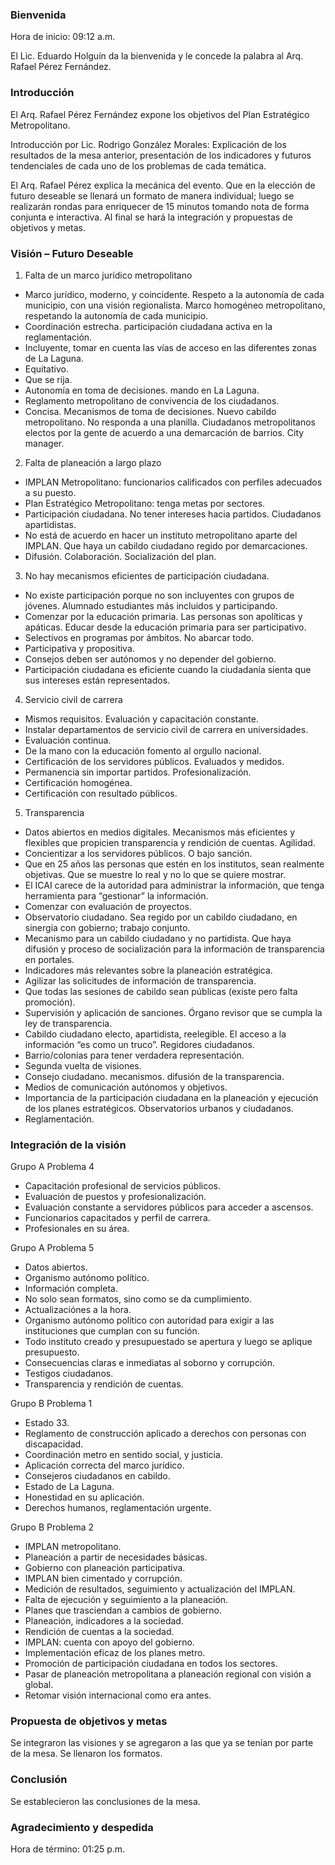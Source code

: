 
### Bienvenida

Hora de inicio: 09:12 a.m.

El Lic. Eduardo Holguín da la bienvenida y le concede la palabra al Arq. Rafael Pérez Fernández.

### Introducción

El Arq. Rafael Pérez Fernández expone los objetivos del Plan Estratégico Metropolitano.

Introducción por Lic. Rodrigo González Morales: Explicación de los resultados de la mesa anterior, presentación de los indicadores y futuros tendenciales de cada uno de los problemas de cada temática.

El Arq. Rafael Pérez explica la mecánica del evento. Que en la elección de futuro deseable se llenará un formato de manera individual; luego se realizarán rondas para enriquecer de 15 minutos tomando nota de forma conjunta e interactiva. Al final se hará la integración y propuestas de objetivos y metas.

### Visión – Futuro Deseable

1. Falta de un marco jurídico metropolitano

* Marco jurídico, moderno, y coincidente. Respeto a la autonomía de cada municipio, con una visión regionalista. Marco homogéneo metropolitano, respetando la autonomía de cada municipio.
* Coordinación estrecha. participación ciudadana activa en la reglamentación.
* Incluyente, tomar en cuenta las vías de acceso en las diferentes zonas de La Laguna.
* Equitativo.
* Que se rija.
* Autonomía en toma de decisiones. mando en La Laguna.
* Reglamento metropolitano de convivencia de los ciudadanos.
* Concisa. Mecanismos de toma de decisiones. Nuevo cabildo metropolitano. No responda a una planilla. Ciudadanos metropolitanos electos por la gente de acuerdo a una demarcación de barrios. City manager.

2. Falta de planeación a largo plazo

* IMPLAN Metropolitano: funcionarios calificados con perfiles adecuados a su puesto.
* Plan Estratégico Metropolitano: tenga metas por sectores.
* Participación ciudadana. No tener intereses hacia partidos. Ciudadanos apartidistas.
* No está de acuerdo en hacer un instituto metropolitano aparte del IMPLAN. Que haya un cabildo ciudadano regido por demarcaciones.
* Difusión. Colaboración. Socialización del plan.

3. No hay mecanismos eficientes de participación ciudadana.

* No existe participación porque no son incluyentes con grupos de jóvenes. Alumnado estudiantes más incluidos y participando.
* Comenzar por la educación primaria. Las personas son apolíticas y apáticas. Educar desde la educación primaria para ser participativo.
* Selectivos en programas por ámbitos. No abarcar todo.
* Participativa y propositiva.
* Consejos deben ser autónomos y no depender del gobierno.
* Participación ciudadana es eficiente cuando la ciudadanía sienta que sus intereses están representados.

4. Servicio civil de carrera

* Mismos requisitos. Evaluación y capacitación constante.
* Instalar departamentos de servicio civil de carrera en universidades.
* Evaluación continua.
* De la mano con la educación fomento al orgullo nacional.
* Certificación de los servidores públicos. Evaluados y medidos.
* Permanencia sin importar partidos. Profesionalización.
* Certificación homogénea.
* Certificación con resultado públicos.

5. Transparencia

* Datos abiertos en medios digitales. Mecanismos más eficientes y flexibles que propicien transparencia y rendición de cuentas. Agilidad.
* Concientizar a los servidores públicos. O bajo sanción.
* Que en 25 años las personas que estén en los institutos, sean realmente objetivas. Que se muestre lo real y no lo que se quiere mostrar.
* El ICAI carece de la autoridad para administrar la información, que tenga herramienta para “gestionar” la información.
* Comenzar con evaluación de proyectos.
* Observatorio ciudadano. Sea regido por un cabildo ciudadano, en sinergia con gobierno; trabajo conjunto.
* Mecanismo para un cabildo ciudadano y no partidista. Que haya difusión y proceso de socialización para la información de transparencia en portales.
* Indicadores más relevantes sobre la planeación estratégica.
* Agilizar las solicitudes de información de transparencia.
* Que todas las sesiones de cabildo sean públicas (existe pero falta promoción).
* Supervisión y aplicación de sanciones. Órgano revisor que se cumpla la ley de transparencia.
* Cabildo ciudadano electo, apartidista, reelegible. El acceso a la información “es como un truco”. Regidores ciudadanos.
* Barrio/colonias para tener verdadera representación.
* Segunda vuelta de visiones.
* Consejo ciudadano. mecanismos. difusión de la transparencia.
* Medios de comunicación autónomos y objetivos.
* Importancia de la participación ciudadana en la planeación y ejecución de los planes estratégicos. Observatorios urbanos y ciudadanos.
* Reglamentación.

### Integración de la visión

Grupo A Problema 4

* Capacitación profesional de servicios públicos.
* Evaluación de puestos y profesionalización.
* Evaluación constante a servidores públicos para acceder a ascensos.
* Funcionarios capacitados y perfil de carrera.
* Profesionales en su área.

Grupo A Problema 5

* Datos abiertos.
* Organismo autónomo político.
* Información completa.
* No solo sean formatos, sino como se da cumplimiento.
* Actualizaciónes a la hora.
* Organismo autónomo político con autoridad para exigir a las instituciones que cumplan con su función.
* Todo instituto creado y presupuestado se apertura y luego se aplique presupuesto.
* Consecuencias claras e inmediatas al soborno y corrupción.
* Testigos ciudadanos.
* Transparencia y rendición de cuentas.

Grupo B Problema 1

* Estado 33.
* Reglamento de construcción aplicado a derechos con personas con discapacidad.
* Coordinación metro en sentido social, y justicia.
* Aplicación correcta del marco jurídico.
* Consejeros ciudadanos en cabildo.
* Estado de La Laguna.
* Honestidad en su aplicación.
* Derechos humanos, reglamentación urgente.

Grupo B Problema 2

* IMPLAN metropolitano.
* Planeación a partir de necesidades básicas.
* Gobierno con planeación participativa.
* IMPLAN bien cimentado y corrupción.
* Medición de resultados, seguimiento y actualización del IMPLAN.
* Falta de ejecución y seguimiento a la planeación.
* Planes que trasciendan a cambios de gobierno.
* Planeación, indicadores a la sociedad.
* Rendición de cuentas a la sociedad.
* IMPLAN: cuenta con apoyo del gobierno.
* Implementación eficaz de los planes metro.
* Promoción de participación ciudadana en todos los sectores.
* Pasar de planeación metropolitana a planeación regional con visión a global.
* Retomar visión internacional como era antes.

### Propuesta de objetivos y metas

Se integraron las visiones y se agregaron a las que ya se tenían por parte de la mesa. Se llenaron los formatos.

### Conclusión

Se establecieron las conclusiones de la mesa.

### Agradecimiento y despedida

Hora de término: 01:25 p.m.
